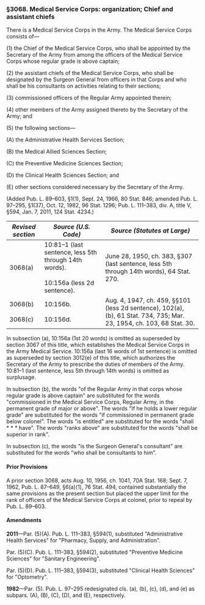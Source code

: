 ### §3068. Medical Service Corps: organization; Chief and assistant chiefs ###

There is a Medical Service Corps in the Army. The Medical Service Corps consists of—

(1) the Chief of the Medical Service Corps, who shall be appointed by the Secretary of the Army from among the officers of the Medical Service Corps whose regular grade is above captain;

(2) the assistant chiefs of the Medical Service Corps, who shall be designated by the Surgeon General from officers in that Corps and who shall be his consultants on activities relating to their sections;

(3) commissioned officers of the Regular Army appointed therein;

(4) other members of the Army assigned thereto by the Secretary of the Army; and

(5) the following sections—

(A) the Administrative Health Services Section;

(B) the Medical Allied Sciences Section;

(C) the Preventive Medicine Sciences Section;

(D) the Clinical Health Sciences Section; and

(E) other sections considered necessary by the Secretary of the Army.

(Added Pub. L. 89–603, §1(1), Sept. 24, 1966, 80 Stat. 846; amended Pub. L. 97–295, §1(37), Oct. 12, 1982, 96 Stat. 1296; Pub. L. 111–383, div. A, title V, §594, Jan. 7, 2011, 124 Stat. 4234.)

|   *Revised section*    |                                   *Source (U.S. Code)*                                   |                                            *Source (Statutes at Large)*                                             |
|------------------------|------------------------------------------------------------------------------------------|---------------------------------------------------------------------------------------------------------------------|
|        3068(a)         |10:81–1 (last sentence, less 5th through 14th words).<br/><br/>10:156a (less 2d sentence).|              June 28, 1950, ch. 383, §307 (last sentence, less 5th through 14th words), 64 Stat. 270.               |
|3068(b)<br/><br/>3068(c)|                                10:156b.<br/><br/>10:156d.                                |Aug. 4, 1947, ch. 459, §§101 (less 2d sentence), 102(a), (b), 61 Stat. 734, 735; Mar. 23, 1954, ch. 103, 68 Stat. 30.|

In subsection (a), 10:156a (1st 20 words) is omitted as superseded by section 3067 of this title, which establishes the Medical Service Corps in the Army Medical Service. 10:156a (last 16 words of 1st sentence) is omitted as superseded by section 3012(e) of this title, which authorizes the Secretary of the Army to prescribe the duties of members of the Army. 10:81–1 (last sentence, less 5th through 14th words) is omitted as surplusage.

In subsection (b), the words "of the Regular Army in that corps whose regular grade is above captain" are substituted for the words "commissioned in the Medical Service Corps, Regular Army, in the permanent grade of major or above". The words "If he holds a lower regular grade" are substituted for the words "if commissioned in permanent grade below colonel". The words "is entitled" are substituted for the words "shall \* \* \* have". The words "ranks above" are substituted for the words "shall be superior in rank".

In subsection (c), the words "is the Surgeon General's consultant" are substituted for the words "who shall be consultants to him".

#### Prior Provisions ####

A prior section 3068, acts Aug. 10, 1956, ch. 1041, 70A Stat. 168; Sept. 7, 1962, Pub. L. 87–649, §6(a)(1), 76 Stat. 494, contained substantially the same provisions as the present section but placed the upper limit for the rank of officers of the Medical Service Corps at colonel, prior to repeal by Pub. L. 89–603.

#### Amendments ####

**2011**—Par. (5)(A). Pub. L. 111–383, §594(1), substituted "Administrative Health Services" for "Pharmacy, Supply, and Administration".

Par. (5)(C). Pub. L. 111–383, §594(2), substituted "Preventive Medicine Sciences" for "Sanitary Engineering".

Par. (5)(D). Pub. L. 111–383, §594(3), substituted "Clinical Health Sciences" for "Optometry".

**1982**—Par. (5). Pub. L. 97–295 redesignated cls. (a), (b), (c), (d), and (e) as subpars. (A), (B), (C), (D), and (E), respectively.